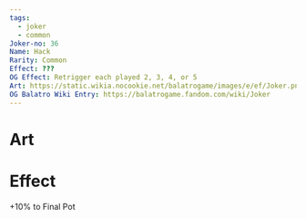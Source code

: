 ```yaml
---
tags:
  - joker
  - common
Joker-no: 36
Name: Hack
Rarity: Common
Effect: ???
OG Effect: Retrigger each played 2, 3, 4, or 5
Art: https://static.wikia.nocookie.net/balatrogame/images/e/ef/Joker.png/revision/latest?cb=20230925003651
OG Balatro Wiki Entry: https://balatrogame.fandom.com/wiki/Joker
---
```

# Art
# Effect
+10% to Final Pot
